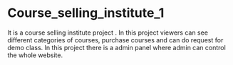 # Course_selling_institute_1
It is a course selling institute project . In this project viewers can see different categories of courses, purchase courses and can do request for demo class. In this project there is a admin panel where admin can control the whole website.
